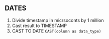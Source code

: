 ## DATES

1. Divide timestamp in micrsoconts by 1 million
2. Cast result to TIMESTAMP
3. CAST TO DATE ``` CAST(column as data_type) ```

